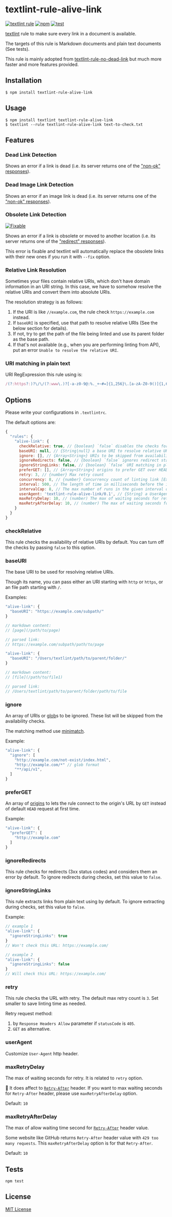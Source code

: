 # textlint-rule-alive-link

[![textlint rule](https://img.shields.io/badge/textlint-fixable-green.svg?style=social)](https://textlint.github.io/)
[![npm](https://img.shields.io/npm/v/textlint-rule-alive-link.svg)](https://www.npmjs.com/package/textlint-rule-alive-link)
[![test](https://github.com/fengma1992/textlint-rule-alive-link/actions/workflows/test.yml/badge.svg)](https://github.com/fengma1992/textlint-rule-alive-link/actions/workflows/test.yml)

[textlint](https://github.com/textlint/textlint) rule
to make sure every link in a document is available.

The targets of this rule is Markdown documents and plain text documents (See tests).

This rule is mainly adopted from [textlint-rule-no-dead-link](https://github.com/textlint-rule/textlint-rule-no-dead-link) but much more faster and more features provided.

## Installation

```
$ npm install textlint-rule-alive-link
```

## Usage

```
$ npm install textlint textlint-rule-alive-link
$ textlint --rule textlint-rule-alive-link text-to-check.txt
```

## Features

### Dead Link Detection

Shows an error if a link is dead (i.e. its server returns one of the ["non-ok" responses](https://fetch.spec.whatwg.org/#ok-status)).


### Dead Image Link Detection

Shows an error if an image link is dead (i.e. its server returns one of the ["non-ok" responses](https://fetch.spec.whatwg.org/#ok-status)).

### Obsolete Link Detection

[![Fixable](https://img.shields.io/badge/textlint-fixable-green.svg?style=social)](https://textlint.github.io/)

Shows an error if a link is obsolete or moved to another location (i.e. its server returns one of the ["redirect" responses](https://fetch.spec.whatwg.org/#redirect-status)).

This error is fixable and textlint will automatically replace the obsolete links with their new ones if you run it with `--fix` option.

### Relative Link Resolution

Sometimes your files contain relative URIs, which don't have domain information in an URI string.
In this case, we have to somehow resolve the relative URIs and convert them into absolute URIs.

The resolution strategy is as follows:

1. If the URI is like `//example.com`, the rule check `https://example.com` instead. 
2. If `baseURI` is specified, use that path to resolve relative URIs (See the below section for details).
3. If not, try to get the path of the file being linted and use its parent folder as the base path.
4. If that's not available (e.g., when you are performing linting from API), put an error `Unable to resolve the relative URI`.

### URI matching in plain text

URI RegExpression this rule using is:

```js
/(?:https?:)?\/\/(?:www\.)?[-a-z0-9@:%._+~#=]{1,256}\.[a-zA-Z0-9()]{1,6}\b(?:[-\p{L}0-9()@:%_+.~#?&/=]*)/gu
```

## Options

Please write your configurations in `.textlintrc`.

The default options are:

```js
{
  "rules": {
    "alive-link": {
      checkRelative: true, // {boolean} `false` disables the checks for relative URIs.
      baseURI: null, // {String|null} a base URI to resolve relative URIs. baseURI is required if checkRelative is set true.
      ignore: [], // {Array<String>} URIs to be skipped from availability checks.
      ignoreRedirects: false, // {boolean} `false` ignores redirect status codes.
      ignoreStringLinks: false, // {boolean} `false` URI matching in plain text.
      preferGET: [], // {Array<String>} origins to prefer GET over HEAD.
      retry: 3, // {number} Max retry count
      concurrency: 8, // {number} Concurrency count of linting link [Experimental]
      interval: 500, // The length of time in milliseconds before the interval count resets. Must be finite. [Experimental]
      intervalCap: 8, // The max number of runs in the given interval of time. [Experimental]
      userAgent: 'textlint-rule-alive-link/0.1', // {String} a UserAgent,
      maxRetryDelay: 10, // (number) The max of waiting seconds for retry. It is related to `retry` option. It does affect to `Retry-After` header.
      maxRetryAfterDelay: 10, // (number) The max of waiting seconds for `Retry-After` header.
    }
  }
}
```

### checkRelative

This rule checks the availability of relative URIs by default.
You can turn off the checks by passing `false` to this option.

### baseURI

The base URI to be used for resolving relative URIs.

Though its name, you can pass either an URI starting with `http` or `https`, or an file path starting with `/`.

Examples:

```js
"alive-link": {
  "baseURI": "https://example.com/subpath/"
}

// markdown content:
// [page](/path/to/page)

// parsed link:
// https://example.com/subpath/path/to/page
```

```js
"alive-link": {
  "baseURI": "/Users/textlint/path/to/parent/folder/"
}

// markdown content:
// [file](/path/to/file1)

// parsed link:
// /Users/textlint/path/to/parent/folder/path/to/file
```

### ignore

An array of URIs or [glob](https://github.com/isaacs/node-glob "glob")s to be ignored.
These list will be skipped from the availability checks.

The matching method use [minimatch](https://www.npmjs.com/package/minimatch).

Example:

```js
"alive-link": {
  "ignore": [
    "http://example.com/not-exist/index.html",
    "http://example.com/*" // glob format
    "**/api/v1",
  ]
}
```

### preferGET

An array of [origins](https://url.spec.whatwg.org/#origin) to lets the rule connect to the origin's URL by `GET` instead of default `HEAD` request at first time.

Example:

```js
"alive-link": {
  "preferGET": [
    "http://example.com"
  ]
}
```

### ignoreRedirects

This rule checks for redirects (3xx status codes) and considers them an error by default.
To ignore redirects during checks, set this value to `false`.

<!-- Experimental 

### concurrency

This rule checks links concurrently.
The default concurrency count is `8`.

-->

### ignoreStringLinks

This rule extracts links from plain text using by default.
To ignore extracting during checks, set this value to `false`.

Example:

```js
// example 1
"alive-link": {
  "ignoreStringLinks": true
}
// Won't check this URL: https://example.com/

// example 2
"alive-link": {
  "ignoreStringLinks": false
}
// Will check this URL: https://example.com/
```

### retry

This rule checks the URL with retry.
The default max retry count is `3`.
Set smaller to save linting time as needed.

Retry request method:

1. by `Response Headers Allow` parameter if `statusCode` is `405`.
2. `GET` as alternative.

### userAgent

Customize `User-Agent` http header.

### maxRetryDelay

The max of waiting seconds for retry. It is related to `retry` option.

:memo: It does affect to [`Retry-After`](https://developer.mozilla.org/en-US/docs/Web/HTTP/Headers/Retry-After) header. If you want to max waiting seconds for `Retry-After` header, please use `maxRetryAfterDelay` option.

Default: `10`

### maxRetryAfterDelay

The max of allow waiting time second for [`Retry-After`](https://developer.mozilla.org/en-US/docs/Web/HTTP/Headers/Retry-After) header value.

Some website like GitHub returns `Retry-After` header value with `429 too many requests`.
This `maxRetryAfterDelay` option is for that `Retry-After`.

Default: `10`

## Tests

```
npm test
```

## License

[MIT License](https://github.com/fengma1992/textlint-rule-alive-link/blob/master/LICENSE)
